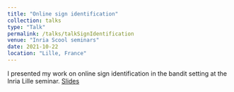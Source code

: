 ```yaml
---
title: "Online sign identification"
collection: talks
type: "Talk"
permalink: /talks/talkSignIdentification
venue: "Inria Scool seminars"
date: 2021-10-22
location: "Lille, France"
---
```


I presented my work on online sign identification in the bandit setting at the Inria Lille seminar. [Slides](https://redaouhamma.github.io/files/talkSignIdentification.pdf)
